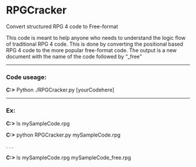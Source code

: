# RPGCracker
Convert structured RPG 4  code to Free-format 

This code is meant to help anyone who needs to understand the logic flow of traditional RPG 4 code. This is done by converting the positional based RPG 4 code to the more popular free-format code. The output is a new document with the name of the code followed by “_free”
___
### Code useage:

**C:\>**    Python ./RPGCracker.py [yourCodehere]
___
### Ex:
**C:\>** ls
mySampleCode.rpg

**C:\>** python RPGCracker.py mySampleCode.rpg

  . . .

**C:\>** ls
mySampleCode.rpg   mySampleCode_free.rpg
